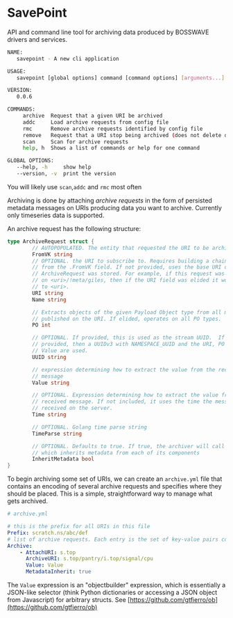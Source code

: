 # SavePoint

API and command line tool for archiving data produced by BOSSWAVE drivers and services.

```bash
NAME:
   savepoint - A new cli application

USAGE:
   savepoint [global options] command [command options] [arguments...]

VERSION:
   0.0.6

COMMANDS:
     archive  Request that a given URI be archived
     addc     Load archive requests from config file
     rmc      Remove archive requests identified by config file
     remove   Request that a URI stop being archived (does not delete data)
     scan     Scan for archive requests
     help, h  Shows a list of commands or help for one command

GLOBAL OPTIONS:
   --help, -h     show help
   --version, -v  print the version
```

You will likely use `scan`,`addc` and `rmc` most often

Archiving is done by attaching _archive requests_ in the form of persisted metadata messages on URIs producing data you want to archive.
Currently only timeseries data is supported.


An archive request has the following structure:

```go
type ArchiveRequest struct {
		// AUTOPOPULATED. The entity that requested the URI to be archived.
		FromVK string
     	// OPTIONAL. the URI to subscribe to. Requires building a chain on the URI
     	// from the .FromVK field. If not provided, uses the base URI of where this
     	// ArchiveRequest was stored. For example, if this request was published
     	// on <uri>/!meta/giles, then if the URI field was elided it would default
     	// to <uri>.
     	URI string
     	Name string

     	// Extracts objects of the given Payload Object type from all messages
     	// published on the URI. If elided, operates on all PO types.
     	PO int

     	// OPTIONAL. If provided, this is used as the stream UUID.  If not
     	// provided, then a UUIDv3 with NAMESPACE_UUID and the URI, PO type and
     	// Value are used.
     	UUID string

     	// expression determining how to extract the value from the received
     	// message
     	Value string

     	// OPTIONAL. Expression determining how to extract the value from the
     	// received message. If not included, it uses the time the message was
     	// received on the server.
     	Time string

     	// OPTIONAL. Golang time parse string
     	TimeParse string

     	// OPTIONAL. Defaults to true. If true, the archiver will call bw2bind's "GetMetadata" on the archived URI,
     	// which inherits metadata from each of its components
     	InheritMetadata bool
}
```

To begin archiving some set of URIs, we can create an `archive.yml` file that contains an encoding of several archive requests and
specifies where they should be placed. This is a simple, straightforward way to manage what gets archived.


```yaml
# archive.yml

# this is the prefix for all URIs in this file
Prefix: scratch.ns/abc/def
# list of archive requests. Each entry is the set of key-value pairs comprising an archive request
Archive:
	- AttachURI: s.top
	  ArchiveURI: s.top/pantry/i.top/signal/cpu
	  Value: Value
 	  MetadataInherit: true
```

The `Value` expression is an "objectbuilder" expression, which is essentially a JSON-like selector (think Python dictionaries or accessing a JSON
object from Javascript) for arbitrary structs. See [https://github.com/gtfierro/ob](https://github.com/gtfierro/ob)
